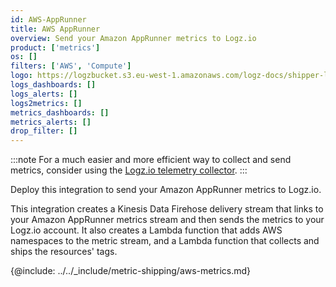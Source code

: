 ```yaml
---
id: AWS-AppRunner
title: AWS AppRunner
overview: Send your Amazon AppRunner metrics to Logz.io
product: ['metrics']
os: []
filters: ['AWS', 'Compute']
logo: https://logzbucket.s3.eu-west-1.amazonaws.com/logz-docs/shipper-logos/aws-fusion.svg
logs_dashboards: []
logs_alerts: []
logs2metrics: []
metrics_dashboards: []
metrics_alerts: []
drop_filter: []
---
```


:::note
For a much easier and more efficient way to collect and send metrics, consider using the [Logz.io telemetry collector](https://app.logz.io/#/dashboard/send-your-data/agent/new).
:::
 



Deploy this integration to send your Amazon AppRunner metrics to Logz.io.

This integration creates a Kinesis Data Firehose delivery stream that links to your Amazon AppRunner metrics stream and then sends the metrics to your Logz.io account. It also creates a Lambda function that adds AWS namespaces to the metric stream, and a Lambda function that collects and ships the resources' tags.

{@include: ../../_include/metric-shipping/aws-metrics.md}


